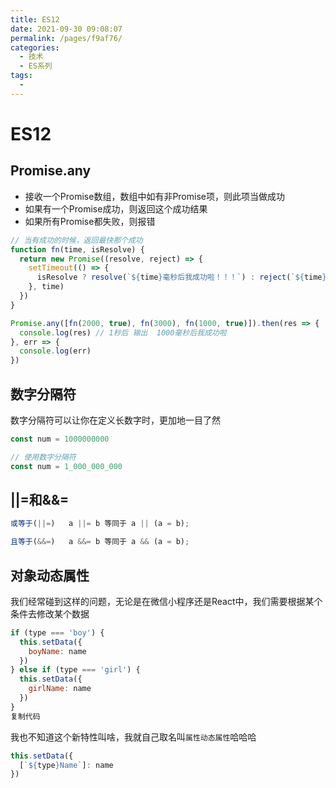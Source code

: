 ```yaml
---
title: ES12
date: 2021-09-30 09:08:07
permalink: /pages/f9af76/
categories:
  - 技术
  - ES系列
tags:
  - 
---
```

# ES12



## Promise.any

- 接收一个Promise数组，数组中如有非Promise项，则此项当做成功
- 如果有一个Promise成功，则返回这个成功结果
- 如果所有Promise都失败，则报错

```js
// 当有成功的时候，返回最快那个成功
function fn(time, isResolve) {
  return new Promise((resolve, reject) => {
    setTimeout(() => {
      isResolve ? resolve(`${time}毫秒后我成功啦！！！`) : reject(`${time}毫秒后我失败啦！！！`)
    }, time)
  })
}

Promise.any([fn(2000, true), fn(3000), fn(1000, true)]).then(res => {
  console.log(res) // 1秒后 输出  1000毫秒后我成功啦
}, err => {
  console.log(err)
})
```



## 数字分隔符

数字分隔符可以让你在定义长数字时，更加地一目了然

```js
const num = 1000000000

// 使用数字分隔符
const num = 1_000_000_000
```



## ||=和&&=

```javascript
或等于(||=)   a ||= b 等同于 a || (a = b);

且等于(&&=)   a &&= b 等同于 a && (a = b);
```



## 对象动态属性

我们经常碰到这样的问题，无论是在微信小程序还是React中，我们需要根据某个条件去修改某个数据

```js
if (type === 'boy') {
  this.setData({
    boyName: name
  })
} else if (type === 'girl') {
  this.setData({
    girlName: name
  })
}
复制代码
```

我也不知道这个新特性叫啥，我就自己取名叫`属性动态属性`哈哈哈

```js
this.setData({
  [`${type}Name`]: name
})
```

